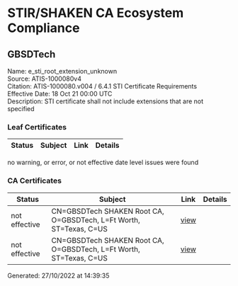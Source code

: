 # STIR/SHAKEN CA Ecosystem Compliance

## GBSDTech
Name: e_sti_root_extension_unknown\
Source: ATIS-1000080v4\
Citation: ATIS-1000080.v004 / 6.4.1 STI Certificate Requirements\
Effective Date: 18 Oct 21 00:00 UTC\
Description: STI certificate shall not include extensions that are not specified

### Leaf Certificates

| Status | Subject | Link | Details |
|--------|---------|------|---------|

no warning, or error, or not effective date level issues were found

### CA Certificates

| Status | Subject | Link | Details |
|--------|---------|------|---------|
| not effective | CN=GBSDTech SHAKEN Root CA, O=GBSDTech, L=Ft Worth, ST=Texas, C=US | [view](../c6beb88bee7544f012d9579a8002bf774a717ef0) |  |
| not effective | CN=GBSDTech SHAKEN Root CA, O=GBSDTech, L=Ft Worth, ST=Texas, C=US | [view](../c6beb88bee7544f012d9579a8002bf774a717ef0) |  |


Generated: 27/10/2022 at 14:39:35